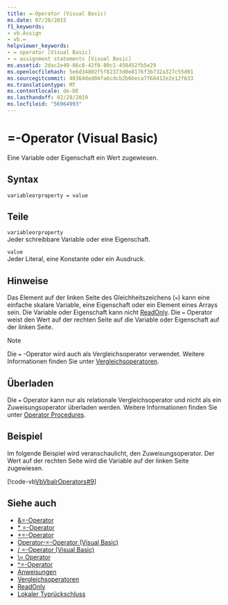 ```yaml
---
title: =-Operator (Visual Basic)
ms.date: 07/20/2015
f1_keywords:
- vb.Assign
- vb.=
helpviewer_keywords:
- = operator [Visual Basic]
- = assignment statements [Visual Basic]
ms.assetid: 2dac2e49-86c8-42f8-80c1-458452fb5e29
ms.openlocfilehash: 5e6d34802f5f82373d0e8176f3b732a327c55d01
ms.sourcegitcommit: 40364ded04fa6cdcb2b6beca7f68412e2e12f633
ms.translationtype: MT
ms.contentlocale: de-DE
ms.lasthandoff: 02/28/2019
ms.locfileid: "56964993"
---
```

# <a name="-operator-visual-basic"></a>=-Operator (Visual Basic)
Eine Variable oder Eigenschaft ein Wert zugewiesen.  
  
## <a name="syntax"></a>Syntax  
  
```  
variableorproperty = value  
```  
  
## <a name="parts"></a>Teile  
 `variableorproperty`  
 Jeder schreibbare Variable oder eine Eigenschaft.  
  
 `value`  
 Jeder Literal, eine Konstante oder ein Ausdruck.  
  
## <a name="remarks"></a>Hinweise  
 Das Element auf der linken Seite des Gleichheitszeichens (`=`) kann eine einfache skalare Variable, eine Eigenschaft oder ein Element eines Arrays sein. Die Variable oder Eigenschaft kann nicht [ReadOnly](../../../visual-basic/language-reference/modifiers/readonly.md). Die `=` Operator weist den Wert auf der rechten Seite auf die Variable oder Eigenschaft auf der linken Seite.  
  
> [!NOTE]
>  Die `=` -Operator wird auch als Vergleichsoperator verwendet. Weitere Informationen finden Sie unter [Vergleichsoperatoren](../../../visual-basic/language-reference/operators/comparison-operators.md).  
  
## <a name="overloading"></a>Überladen  
 Die `=` Operator kann nur als relationale Vergleichsoperator und nicht als ein Zuweisungsoperator überladen werden. Weitere Informationen finden Sie unter [Operator Procedures](../../../visual-basic/programming-guide/language-features/procedures/operator-procedures.md).  
  
## <a name="example"></a>Beispiel  
 Im folgende Beispiel wird veranschaulicht, den Zuweisungsoperator. Der Wert auf der rechten Seite wird die Variable auf der linken Seite zugewiesen.  
  
 [!code-vb[VbVbalrOperators#9](~/samples/snippets/visualbasic/VS_Snippets_VBCSharp/VbVbalrOperators/VB/Class1.vb#9)]  
  
## <a name="see-also"></a>Siehe auch
- [&=-Operator](../../../visual-basic/language-reference/operators/and-assignment-operator.md)
- [* =-Operator](../../../visual-basic/language-reference/operators/multiplication-assignment-operator.md)
- [+=-Operator](../../../visual-basic/language-reference/operators/addition-assignment-operator.md)
- [Operator-=-Operator (Visual Basic)](../../../visual-basic/language-reference/operators/subtraction-assignment-operator.md)
- [/ =-Operator (Visual Basic)](../../../visual-basic/language-reference/operators/floating-point-division-assignment-operator.md)
- [\\= Operator](../../../visual-basic/language-reference/operators/integer-division-assignment-operator.md)
- [^=-Operator](../../../visual-basic/language-reference/operators/exponentiation-assignment-operator.md)
- [Anweisungen](../../../visual-basic/programming-guide/language-features/statements.md)
- [Vergleichsoperatoren](../../../visual-basic/language-reference/operators/comparison-operators.md)
- [ReadOnly](../../../visual-basic/language-reference/modifiers/readonly.md)
- [Lokaler Typrückschluss](../../../visual-basic/programming-guide/language-features/variables/local-type-inference.md)
